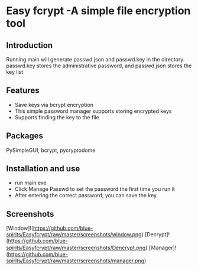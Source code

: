 # Easy fcrypt -A simple file encryption tool
## Introduction
Running main will generate passwd.json and passwd.key in the directory. passwd.key stores the administrative password, and passwd.json stores the key list
## Features
+ Save keys via bcrypt encryption
+ This simple password manager supports storing encrypted keys
+ Supports finding the key to the file
## Packages
PySimpleGUI, bcrypt, pycryptodome
## Installation and use
+ run main.exe
+ Click Manage Passwd to set the password the first time you run it
+ After entering the correct password, you can save the key
## Screenshots
[Window]!(https://github.com/blue-spirits/Easyfcrypt/raw/master/screenshots/window.png)
[Decrypt]!(https://github.com/blue-spirits/Easyfcrypt/raw/master/screenshots/Dencrypt.png)
[Ｍanager]!(https://github.com/blue-spirits/Easyfcrypt/raw/master/screenshots/manager.png)